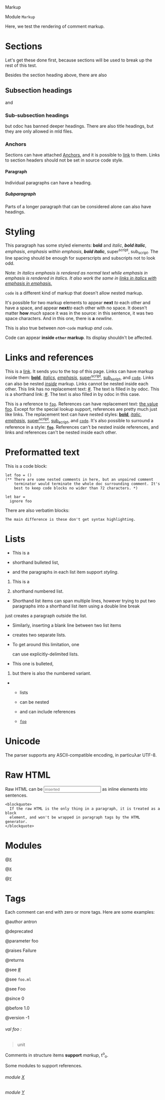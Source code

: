 Markup

Module `Markup`

Here, we test the rendering of comment markup.

# Sections

Let's get these done first, because sections will be used to break up the rest of this test.

Besides the section heading above, there are also

## Subsection headings

and

### Sub-subsection headings

but odoc has banned deeper headings. There are also title headings, but they are only allowed in mld files.

### Anchors

Sections can have attached [Anchors](#anchors), and it is possible to [link](#anchors) to them. Links to section headers should not be set in source code style.

#### Paragraph

Individual paragraphs can have a heading.

##### Subparagraph

Parts of a longer paragraph that can be considered alone can also have headings.

# Styling

This paragraph has some styled elements: **bold** and _italic_, **_bold italic_**, _emphasis_, __emphasis_ within emphasis_, **_bold italic_**, super<sup>script</sup>, sub<sub>script</sub>. The line spacing should be enough for superscripts and subscripts not to look odd.

Note: _In italics _emphasis_ is rendered as normal text while _emphasis _in_ emphasis_ is rendered in italics._ _It also work the same in [links in italics with _emphasis _in_ emphasis_.](#)_

`code` is a different kind of markup that doesn't allow nested markup.

It's possible for two markup elements to appear **next** _to_ each other and have a space, and appear **next**_to_ each other with no space. It doesn't matter **how** _much_ space it was in the source: in this sentence, it was two space characters. And in this one, there is **a** _newline_.

This is also true between _non-_`code` markup _and_ `code`.

Code can appear **inside `other` markup**. Its display shouldn't be affected.

# Links and references

This is a [link](#). It sends you to the top of this page. Links can have markup inside them: [**bold**](#), [_italics_](#), [_emphasis_](#), [super<sup>script</sup>](#), [sub<sub>script</sub>](#), and [`code`](#). Links can also be nested _[inside](#)_ markup. Links cannot be nested inside each other. This link has no replacement text: [#](#). The text is filled in by odoc. This is a shorthand link: [#](#). The text is also filled in by odoc in this case.

This is a reference to [`foo`](#val-foo). References can have replacement text: [the value foo](#val-foo). Except for the special lookup support, references are pretty much just like links. The replacement text can have nested styles: [**bold**](#val-foo), [_italic_](#val-foo), [_emphasis_](#val-foo), [super<sup>script</sup>](#val-foo), [sub<sub>script</sub>](#val-foo), and [`code`](#val-foo). It's also possible to surround a reference in a style: **[`foo`](#val-foo)**. References can't be nested inside references, and links and references can't be nested inside each other.

# Preformatted text

This is a code block:

```
let foo = ()
(** There are some nested comments in here, but an unpaired comment
    terminator would terminate the whole doc surrounding comment. It's
    best to keep code blocks no wider than 72 characters. *)

let bar =
  ignore foo
```
There are also verbatim blocks:

```
The main difference is these don't get syntax highlighting.
```
# Lists

- This is a
  

- shorthand bulleted list,
  

- and the paragraphs in each list item support _styling_.
  

1. This is a
   

2. shorthand numbered list.
   

- Shorthand list items can span multiple lines, however trying to put two paragraphs into a shorthand list item using a double line break
  

just creates a paragraph outside the list.

- Similarly, inserting a blank line between two list items
  

- creates two separate lists.
  

- To get around this limitation, one
  
  can use explicitly-delimited lists.
  

- This one is bulleted,
  

1. but there is also the numbered variant.
   

- - lists
    
  
  - can be nested
    
  
  - and can include references
    
  
  - [`foo`](#val-foo)
    
  

# Unicode

The parser supports any ASCII-compatible encoding, in particuλar UTF-8.

# Raw HTML

Raw HTML can be <input type="text" placeholder="inserted"> as inline elements into sentences.


    <blockquote>
      If the raw HTML is the only thing in a paragraph, it is treated as a block
      element, and won't be wrapped in paragraph tags by the HTML generator.
    </blockquote>
    
# Modules

@[`X`](Markup.X.md)

@[`X`](Markup.X.md)

@[`Y`](Markup.Y.md)

# Tags

Each comment can end with zero or more tags. Here are some examples:

@author antron

@deprecated

@parameter foo

@raises Failure

@returns

@see [#](#)

@see `foo.ml`

@see Foo

@since 0

@before 1.0

@version -1

<a id="val-foo"></a>

###### val foo :

> unit

Comments in structure items **support** _markup_, t<sup>o</sup><sub>o</sub>.

Some modules to support references.

<a id="module-X"></a>

###### module [X](Markup.X.md)

<a id="module-Y"></a>

###### module [Y](Markup.Y.md)
